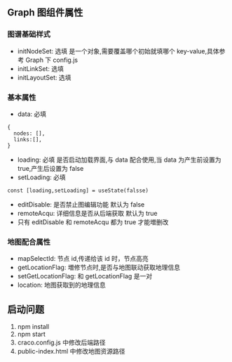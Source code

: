 ## Graph 图组件属性

### 图谱基础样式

- initNodeSet: 选填 是一个对象,需要覆盖哪个初始就填哪个 key-value,具体参考 Graph 下 config.js
- initLinkSet: 选填
- initLayoutSet: 选填

### 基本属性

- data: 必填

```
{
  nodes: [],
  links:[],
}
```

- loading: 必填 是否启动加载界面,与 data 配合使用,当 data 为产生前设置为 true,产生后设置为 false
- setLoading: 必填

```
const [loading,setLoading] = useState(falsse)
```

- editDisable: 是否禁止图编辑功能 默认为 false
- remoteAcqu: 详细信息是否从后端获取 默认为 true
- 只有 editDisable 和 remoteAcqu 都为 true 才能増删改

### 地图配合属性

- mapSelectId: 节点 id,传递给该 id 时，节点高亮
- getLocationFlag: 増修节点时,是否与地图联动获取地理信息
- setGetLocationFlag: 和 getLocationFlag 是一对
- location: 地图获取到的地理信息

## 启动问题

1. npm install
2. npm start
3. craco.config.js 中修改后端路径
4. public-index.html 中修改地图资源路径
